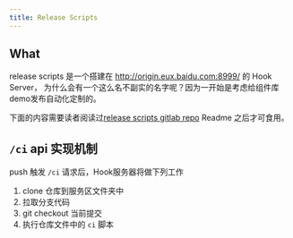 ```yaml
---
title: Release Scripts
---
```


## What

release scripts 是一个搭建在 http://origin.eux.baidu.com:8999/ 的 Hook Server，
为什么会有一个这么名不副实的名字呢？因为一开始是考虑给组件库demo发布自动化定制的。

下面的内容需要读者阅读过[release scripts gitlab repo](http://gitlab.baidu.com/be-fe/release-scripts) Readme 之后才可食用。

## `/ci` api 实现机制

push 触发 `/ci` 请求后，Hook服务器将做下列工作

1. clone 仓库到服务区文件夹中
2. 拉取分支代码
3. git checkout 当前提交
4. 执行仓库文件中的 `ci` 脚本
